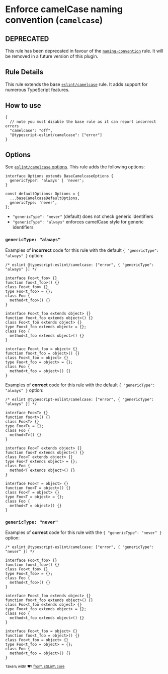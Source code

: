 Enforce camelCase naming convention (`camelcase`)
=================================================

DEPRECATED
----------

This rule has been deprecated in favour of the [`naming-convention`](./naming-convention.md) rule. It will be removed in a future version of this plugin.

Rule Details
------------

This rule extends the base [`eslint/camelcase`](https://eslint.org/docs/rules/camelcase) rule. It adds support for numerous TypeScript features.

How to use
----------

    {
      // note you must disable the base rule as it can report incorrect errors
      "camelcase": "off",
      "@typescript-eslint/camelcase": ["error"]
    }

Options
-------

See [`eslint/camelcase` options](https://eslint.org/docs/rules/camelcase#options). This rule adds the following options:

    interface Options extends BaseCamelcaseOptions {
      genericType?: 'always' | 'never';
    }

    const defaultOptions: Options = {
      ...baseCamelcaseDefaultOptions,
      genericType: 'never',
    };

-   `"genericType": "never"` (default) does not check generic identifiers
-   `"genericType": "always"` enforces camelCase style for generic identifiers

### `genericType: "always"`

Examples of **incorrect** code for this rule with the default `{ "genericType": "always" }` option:

    /* eslint @typescript-eslint/camelcase: ["error", { "genericType": "always" }] */

    interface Foo<t_foo> {}
    function foo<t_foo>() {}
    class Foo<t_foo> {}
    type Foo<t_foo> = {};
    class Foo {
      method<t_foo>() {}
    }

    interface Foo<t_foo extends object> {}
    function foo<t_foo extends object>() {}
    class Foo<t_foo extends object> {}
    type Foo<t_foo extends object> = {};
    class Foo {
      method<t_foo extends object>() {}
    }

    interface Foo<t_foo = object> {}
    function foo<t_foo = object>() {}
    class Foo<t_foo = object> {}
    type Foo<t_foo = object> = {};
    class Foo {
      method<t_foo = object>() {}
    }

Examples of **correct** code for this rule with the default `{ "genericType": "always" }` option:

    /* eslint @typescript-eslint/camelcase: ["error", { "genericType": "always" }] */

    interface Foo<T> {}
    function foo<t>() {}
    class Foo<T> {}
    type Foo<T> = {};
    class Foo {
      method<T>() {}
    }

    interface Foo<T extends object> {}
    function foo<T extends object>() {}
    class Foo<T extends object> {}
    type Foo<T extends object> = {};
    class Foo {
      method<T extends object>() {}
    }

    interface Foo<T = object> {}
    function foo<T = object>() {}
    class Foo<T = object> {}
    type Foo<T = object> = {};
    class Foo {
      method<T = object>() {}
    }

### `genericType: "never"`

Examples of **correct** code for this rule with the `{ "genericType": "never" }` option:

    /* eslint @typescript-eslint/camelcase: ["error", { "genericType": "never" }] */

    interface Foo<t_foo> {}
    function foo<t_foo>() {}
    class Foo<t_foo> {}
    type Foo<t_foo> = {};
    class Foo {
      method<t_foo>() {}
    }

    interface Foo<t_foo extends object> {}
    function foo<t_foo extends object>() {}
    class Foo<t_foo extends object> {}
    type Foo<t_foo extends object> = {};
    class Foo {
      method<t_foo extends object>() {}
    }

    interface Foo<t_foo = object> {}
    function foo<t_foo = object>() {}
    class Foo<t_foo = object> {}
    type Foo<t_foo = object> = {};
    class Foo {
      method<t_foo = object>() {}
    }

<sup>Taken\ with\ ❤️\ [from\ ESLint\ core](https://github.com/eslint/eslint/blob/master/docs/rules/camelcase.md)</sup>
